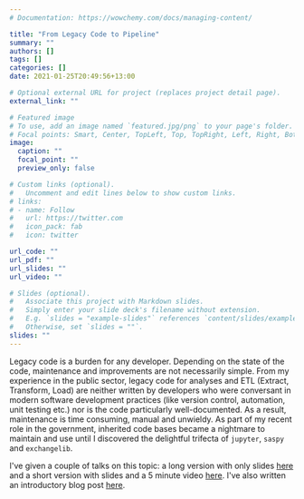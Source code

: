 ```yaml
---
# Documentation: https://wowchemy.com/docs/managing-content/

title: "From Legacy Code to Pipeline"
summary: ""
authors: []
tags: []
categories: []
date: 2021-01-25T20:49:56+13:00

# Optional external URL for project (replaces project detail page).
external_link: ""

# Featured image
# To use, add an image named `featured.jpg/png` to your page's folder.
# Focal points: Smart, Center, TopLeft, Top, TopRight, Left, Right, BottomLeft, Bottom, BottomRight.
image:
  caption: ""
  focal_point: ""
  preview_only: false

# Custom links (optional).
#   Uncomment and edit lines below to show custom links.
# links:
# - name: Follow
#   url: https://twitter.com
#   icon_pack: fab
#   icon: twitter

url_code: ""
url_pdf: ""
url_slides: ""
url_video: ""

# Slides (optional).
#   Associate this project with Markdown slides.
#   Simply enter your slide deck's filename without extension.
#   E.g. `slides = "example-slides"` references `content/slides/example-slides.md`.
#   Otherwise, set `slides = ""`.
slides: ""
---
```


Legacy code is a burden for any developer. Depending on the state of the code, maintenance and improvements are not necessarily simple. From my experience in the public sector, legacy code for analyses and ETL (Extract, Transform, Load) are neither written by developers who were conversant in modern software development practices (like version control, automation, unit testing etc.) nor is the code particularly well-documented. As a result, maintenance is time consuming, manual and unwieldy. As part of my recent role in the government, inherited code bases became a nightmare to maintain and use until I discovered the delightful trifecta of `jupyter`, `saspy` and `exchangelib`. 

I've given a couple of talks on this topic: a long version with only slides [here](https://shriv-portfolio.netlify.app/talk/rap-statsnz/) and a short version with slides and a 5 minute video [here](https://shriv-portfolio.netlify.app/talk/rap-5m/). I've also written an introductory blog post [here](https://shriv-portfolio.netlify.app/post/rap-public-sector/). 
